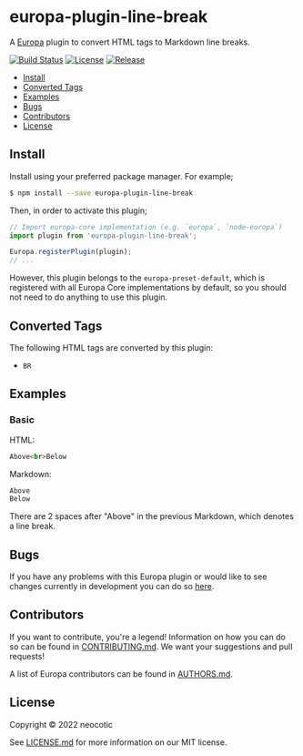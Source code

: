 # europa-plugin-line-break

A [Europa](https://github.com/neocotic/europa) plugin to convert HTML tags to Markdown line breaks.

[![Build Status](https://img.shields.io/github/workflow/status/neocotic/europa/CI/develop?style=flat-square)](https://github.com/neocotic/europa/actions/workflows/ci.yml)
[![License](https://img.shields.io/npm/l/europa-plugin-line-break.svg?style=flat-square)](https://github.com/neocotic/europa/raw/main/packages/europa-plugin-line-break/LICENSE.md)
[![Release](https://img.shields.io/npm/v/europa-plugin-line-break.svg?style=flat-square)](https://npmjs.com/package/europa-plugin-line-break)

* [Install](#install)
* [Converted Tags](#converted-tags)
* [Examples](#examples)
* [Bugs](#bugs)
* [Contributors](#contributors)
* [License](#license)

## Install

Install using your preferred package manager. For example;

``` bash
$ npm install --save europa-plugin-line-break
```

Then, in order to activate this plugin;

``` javascript
// Import europa-core implementation (e.g. `europa`, `node-europa`)
import plugin from 'europa-plugin-line-break';

Europa.registerPlugin(plugin);
// ...
```

However, this plugin belongs to the `europa-preset-default`, which is registered with all Europa Core implementations by default,
so you should not need to do anything to use this plugin.

## Converted Tags

The following HTML tags are converted by this plugin:

* `BR`

## Examples

### Basic

HTML:

``` html
Above<br>Below
```

Markdown:

``` markdown
Above  
Below
```

There are 2 spaces after "Above" in the previous Markdown, which denotes a line break.

## Bugs

If you have any problems with this Europa plugin or would like to see changes currently in development you can do so
[here](https://github.com/neocotic/europa/issues).

## Contributors

If you want to contribute, you're a legend! Information on how you can do so can be found in
[CONTRIBUTING.md](https://github.com/neocotic/europa/blob/main/CONTRIBUTING.md). We want your suggestions and pull
requests!

A list of Europa contributors can be found in [AUTHORS.md](https://github.com/neocotic/europa/blob/main/AUTHORS.md).

## License

Copyright © 2022 neocotic

See [LICENSE.md](https://github.com/neocotic/europa/raw/main/packages/europa-plugin-line-break/LICENSE.md) for more information on
our MIT license.
